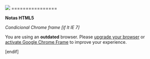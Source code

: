 <img src="http://cymetria.com/images/banner_bucaramanga.png">
================


<b>Notas HTML5</b>

<p style="font-style:italic;">
Condicional Chrome frame
	[if lt IE 7]
    	<p class="chromeframe">You are using an <strong>outdated</strong> browser. Please <a href="http://browsehappy.com/">upgrade your browser</a> or <a href="http://www.google.com/chromeframe/?redirect=true">activate Google Chrome Frame</a> to improve your experience.</p>
    [endif]
</p>
